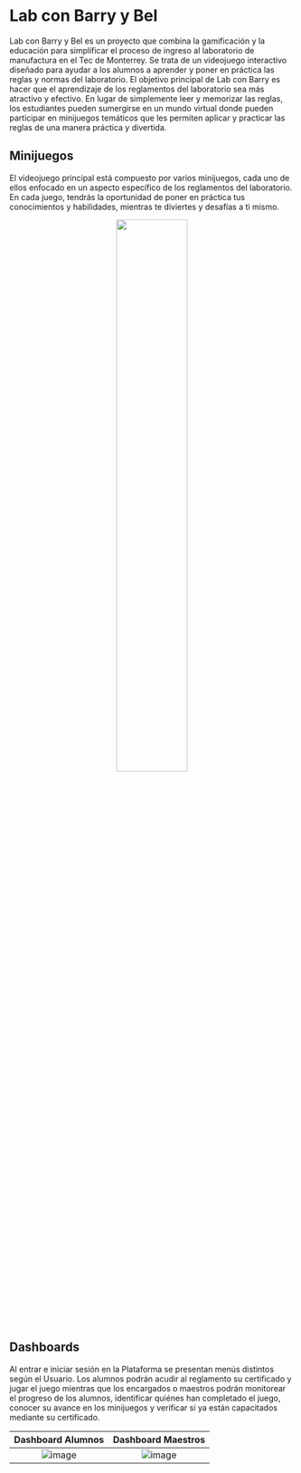 # Lab con Barry y Bel

Lab con Barry y Bel es un proyecto que combina la gamificación y la educación para simplificar el proceso de ingreso al laboratorio de manufactura en el Tec de Monterrey. Se trata de un videojuego interactivo diseñado para ayudar a los alumnos a aprender y poner en práctica las reglas y normas del laboratorio. El objetivo principal de Lab con Barry es hacer que el aprendizaje de los reglamentos del laboratorio sea más atractivo y efectivo. En lugar de simplemente leer y memorizar las reglas, los estudiantes pueden sumergirse en un mundo virtual donde pueden participar en minijuegos temáticos que les permiten aplicar y practicar las reglas de una manera práctica y divertida.

## Minijuegos
El videojuego principal está compuesto por varios minijuegos, cada uno de ellos enfocado en un aspecto específico de los reglamentos del laboratorio. En cada juego, tendrás la oportunidad de poner en práctica tus conocimientos y habilidades, mientras te diviertes y desafías a ti mismo.

<div style="text-align:center;"><img src="https://github.com/CDavidSV/Lab-con-Barry-y-Bel/assets/88672259/99275c24-61dc-4d63-887b-f7356425c850" width="50%"/></div>

## Dashboards
Al entrar e iniciar sesión en la Plataforma se presentan menús distintos según el Usuario. Los alumnos podrán acudir al reglamento su certificado y jugar el juego mientras que los encargados o maestros podrán monitorear el progreso de los alumnos, identificar quiénes han completado el juego, conocer su avance en los minijuegos y verificar si ya están capacitados mediante su certificado.

Dashboard Alumnos            |  Dashboard Maestros
:-------------------------:|:-------------------------:
![image](https://github.com/CDavidSV/Lab-con-Barry-y-Bel/assets/88672259/9a54f07d-ccb2-4026-a7e2-d5c47ee0e2ca)   |  ![image](https://github.com/CDavidSV/Lab-con-Barry-y-Bel/assets/88672259/c5eb0863-d626-48f1-87f3-8d053d85ee9d)
